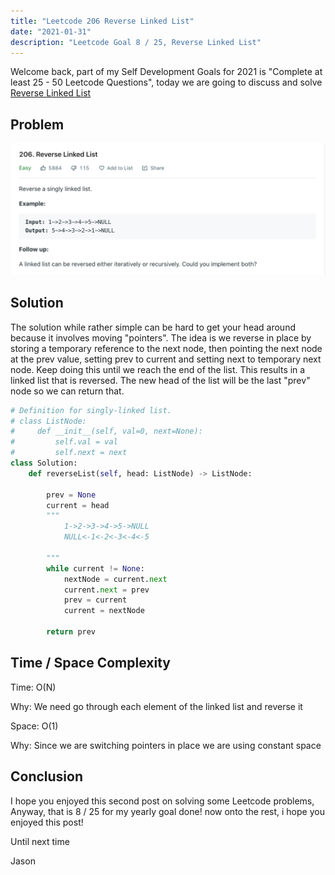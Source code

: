 ```yaml
---
title: "Leetcode 206 Reverse Linked List"
date: "2021-01-31"
description: "Leetcode Goal 8 / 25, Reverse Linked List"
---
```


Welcome back, part of my Self Development Goals for 2021 is "Complete at least 25 - 50 Leetcode Questions", today we are going to discuss and solve [Reverse Linked List](https://leetcode.com/problems/reverse-linked-list/)

## Problem

![Reverse Linked List](./images/reverse-linked-list.png)

## Solution

The solution while rather simple can be hard to get your head around because it involves moving "pointers". The idea is we reverse in place by storing a temporary reference to the next node, then pointing the next node at the prev value, setting prev to current and setting next to temporary next node. Keep doing this until we reach the end of the list. This results in a linked list that is reversed. The new head of the list will be the last "prev" node so we can return that.

```py
# Definition for singly-linked list.
# class ListNode:
#     def __init__(self, val=0, next=None):
#         self.val = val
#         self.next = next
class Solution:
    def reverseList(self, head: ListNode) -> ListNode:

        prev = None
        current = head
        """
            1->2->3->4->5->NULL
            NULL<-1<-2<-3<-4<-5

        """
        while current != None:
            nextNode = current.next
            current.next = prev
            prev = current
            current = nextNode

        return prev
```

## Time / Space Complexity

Time: O(N)

Why: We need go through each element of the linked list and reverse it

Space: O(1)

Why: Since we are switching pointers in place we are using constant space

## Conclusion

I hope you enjoyed this second post on solving some Leetcode problems, Anyway, that is 8 / 25 for my yearly goal done! now onto the rest, i hope you enjoyed this post!

Until next time

Jason
